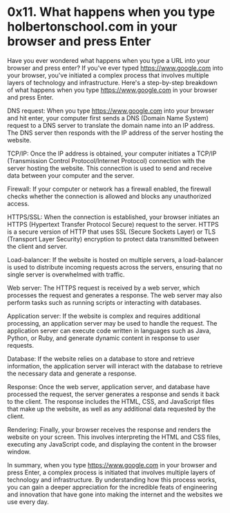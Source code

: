 # 0x11. What happens when you type holbertonschool.com in your browser and press Enter

Have you ever wondered what happens when you type a URL into your browser and press enter? If you've ever typed https://www.google.com into your browser, you've initiated a complex process that involves multiple layers of technology and infrastructure. Here's a step-by-step breakdown of what happens when you type https://www.google.com in your browser and press Enter.

DNS request: When you type https://www.google.com into your browser and hit enter, your computer first sends a DNS (Domain Name System) request to a DNS server to translate the domain name into an IP address. The DNS server then responds with the IP address of the server hosting the website.

TCP/IP: Once the IP address is obtained, your computer initiates a TCP/IP (Transmission Control Protocol/Internet Protocol) connection with the server hosting the website. This connection is used to send and receive data between your computer and the server.

Firewall: If your computer or network has a firewall enabled, the firewall checks whether the connection is allowed and blocks any unauthorized access.

HTTPS/SSL: When the connection is established, your browser initiates an HTTPS (Hypertext Transfer Protocol Secure) request to the server. HTTPS is a secure version of HTTP that uses SSL (Secure Sockets Layer) or TLS (Transport Layer Security) encryption to protect data transmitted between the client and server.

Load-balancer: If the website is hosted on multiple servers, a load-balancer is used to distribute incoming requests across the servers, ensuring that no single server is overwhelmed with traffic.

Web server: The HTTPS request is received by a web server, which processes the request and generates a response. The web server may also perform tasks such as running scripts or interacting with databases.

Application server: If the website is complex and requires additional processing, an application server may be used to handle the request. The application server can execute code written in languages such as Java, Python, or Ruby, and generate dynamic content in response to user requests.

Database: If the website relies on a database to store and retrieve information, the application server will interact with the database to retrieve the necessary data and generate a response.

Response: Once the web server, application server, and database have processed the request, the server generates a response and sends it back to the client. The response includes the HTML, CSS, and JavaScript files that make up the website, as well as any additional data requested by the client.

Rendering: Finally, your browser receives the response and renders the website on your screen. This involves interpreting the HTML and CSS files, executing any JavaScript code, and displaying the content in the browser window.

In summary, when you type https://www.google.com in your browser and press Enter, a complex process is initiated that involves multiple layers of technology and infrastructure. By understanding how this process works, you can gain a deeper appreciation for the incredible feats of engineering and innovation that have gone into making the internet and the websites we use every day.